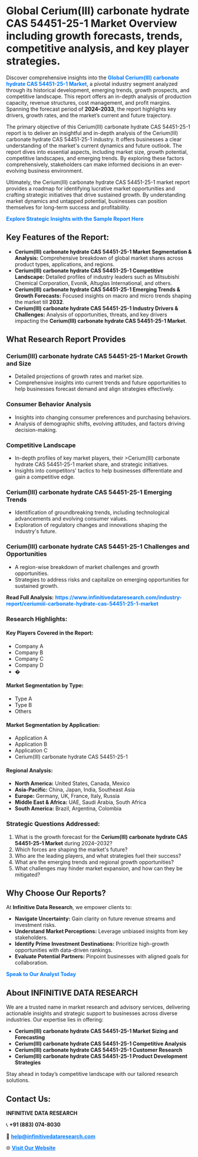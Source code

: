 <h1>Global Cerium(III) carbonate hydrate CAS 54451-25-1 Market Overview including growth forecasts, trends, competitive analysis, and key player strategies.</h1>
<p>
Discover comprehensive insights into the 
<a href="https://www.infinitivedataresearch.com/industry-report/ceriumiii-carbonate-hydrate-cas-54451-25-1-market" rel="dofollow" style="color: #007BFF; text-decoration: none;"><strong>Global Cerium(III) carbonate hydrate CAS 54451-25-1 Market</strong></a>, a pivotal industry segment analyzed through its historical development, emerging trends, growth prospects, and competitive landscape. This report offers an in-depth analysis of production capacity, revenue structures, cost management, and profit margins. Spanning the forecast period of <strong>2024–2033</strong>, the report highlights key drivers, growth rates, and the market’s current and future trajectory.
</p>
<p>
The primary objective of this Cerium(III) carbonate hydrate CAS 54451-25-1 report is to deliver an insightful and in-depth analysis of the Cerium(III) carbonate hydrate CAS 54451-25-1 industry. It offers businesses a clear understanding of the market's current dynamics and future outlook. The report dives into essential aspects, including market size, growth potential, competitive landscapes, and emerging trends. By exploring these factors comprehensively, stakeholders can make informed decisions in an ever-evolving business environment.
</p>
<p>
Ultimately, the Cerium(III) carbonate hydrate CAS 54451-25-1 market report provides a roadmap for identifying lucrative market opportunities and crafting strategic initiatives that drive sustained growth. By understanding market dynamics and untapped potential, businesses can position themselves for long-term success and profitability.
</p>
<p>
<a href="https://www.infinitivedataresearch.com/request-sample/reportId=104217" style="color: #007BFF; text-decoration: none;"><strong>Explore Strategic Insights with the Sample Report Here</strong></a>
</p>

<h2>Key Features of the Report:</h2>
<ul>
<li><strong>Cerium(III) carbonate hydrate CAS 54451-25-1 Market Segmentation & Analysis:</strong> Comprehensive breakdown of global market shares across product types, applications, and regions.</li>
<li><strong>Cerium(III) carbonate hydrate CAS 54451-25-1 Competitive Landscape:</strong> Detailed profiles of industry leaders such as Mitsubishi Chemical Corporation, Evonik, Altuglas International, and others.</li>
<li><strong>Cerium(III) carbonate hydrate CAS 54451-25-1 Emerging Trends & Growth Forecasts:</strong> Focused insights on macro and micro trends shaping the market till <strong>2032</strong>.</li>
<li><strong>Cerium(III) carbonate hydrate CAS 54451-25-1 Industry Drivers & Challenges:</strong> Analysis of opportunities, threats, and key drivers impacting the <strong>Cerium(III) carbonate hydrate CAS 54451-25-1 Market</strong>.</li>
</ul>

<h2>What Research Report Provides</h2>
<h3>Cerium(III) carbonate hydrate CAS 54451-25-1 Market Growth and Size</h3>
<ul>
<li>Detailed projections of growth rates and market size.</li>
<li>Comprehensive insights into current trends and future opportunities to help businesses forecast demand and align strategies effectively.</li>
</ul>

<h3>Consumer Behavior Analysis</h3>
<ul>
<li>Insights into changing consumer preferences and purchasing behaviors.</li>
<li>Analysis of demographic shifts, evolving attitudes, and factors driving decision-making.</li>
</ul>

<h3>Competitive Landscape</h3>
<ul>
<li>In-depth profiles of key market players, their >Cerium(III) carbonate hydrate CAS 54451-25-1 market share, and strategic initiatives.</li>
<li>Insights into competitors' tactics to help businesses differentiate and gain a competitive edge.</li>
</ul>

<h3>Cerium(III) carbonate hydrate CAS 54451-25-1 Emerging Trends</h3>
<ul>
<li>Identification of groundbreaking trends, including technological advancements and evolving consumer values.</li>
<li>Exploration of regulatory changes and innovations shaping the industry's future.</li>
</ul>

<h3>Cerium(III) carbonate hydrate CAS 54451-25-1 Challenges and Opportunities</h3>
<ul>
<li>A region-wise breakdown of market challenges and growth opportunities.</li>
<li>Strategies to address risks and capitalize on emerging opportunities for sustained growth.</li>
</ul>
<p><strong>Read Full Analysis:</strong> <a href="https://www.infinitivedataresearch.com/industry-report/ceriumiii-carbonate-hydrate-cas-54451-25-1-market" rel="dofollow" style="color: #007BFF; text-decoration: none;"><strong>https://www.infinitivedataresearch.com/industry-report/ceriumiii-carbonate-hydrate-cas-54451-25-1-market</strong></a></p>
<h3>Research Highlights:</h3>
<h4>Key Players Covered in the Report:</h4>
<ul><li>Company A</li><li>Company B</li><li>Company C</li><li>Company D</li><li>�</li></ul>
<h4>Market Segmentation by Type:</h4>
<ul><li>Type A</li><li>Type B</li><li>Others</li></ul>
<h4>Market Segmentation by Application:</h4>
<ul><li>Application A</li><li>Application B</li><li>Application C</li><li>Cerium(III) carbonate hydrate CAS 54451-25-1</li></ul>

<h4>Regional Analysis:</h4>
<ul>
<li><strong>North America:</strong> United States, Canada, Mexico</li>
<li><strong>Asia-Pacific:</strong> China, Japan, India, Southeast Asia</li>
<li><strong>Europe:</strong> Germany, UK, France, Italy, Russia</li>
<li><strong>Middle East & Africa:</strong> UAE, Saudi Arabia, South Africa</li>
<li><strong>South America:</strong> Brazil, Argentina, Colombia</li>
</ul>

<h3>Strategic Questions Addressed:</h3>
<ol>
<li>What is the growth forecast for the <strong>Cerium(III) carbonate hydrate CAS 54451-25-1 Market</strong> during 2024–2032?</li>
<li>Which forces are shaping the market's future?</li>
<li>Who are the leading players, and what strategies fuel their success?</li>
<li>What are the emerging trends and regional growth opportunities?</li>
<li>What challenges may hinder market expansion, and how can they be mitigated?</li>
</ol>

<h2>Why Choose Our Reports?</h2>
<p>At <strong>Infinitive Data Research</strong>, we empower clients to:</p>
<ul>
<li><strong>Navigate Uncertainty:</strong> Gain clarity on future revenue streams and investment risks.</li>
<li><strong>Understand Market Perceptions:</strong> Leverage unbiased insights from key stakeholders.</li>
<li><strong>Identify Prime Investment Destinations:</strong> Prioritize high-growth opportunities with data-driven rankings.</li>
<li><strong>Evaluate Potential Partners:</strong> Pinpoint businesses with aligned goals for collaboration.</li>
</ul>
<p><a href="https://www.infinitivedataresearch.com/industry-report/ceriumiii-carbonate-hydrate-cas-54451-25-1-market" rel="dofollow" style="color: #007BFF; text-decoration: none;"><strong>Speak to Our Analyst Today</strong></a></p>

<h2>About INFINITIVE DATA RESEARCH</h2>
<p>We are a trusted name in market research and advisory services, delivering actionable insights and strategic support to businesses across diverse industries. Our expertise lies in offering:</p>
<ul>
<li><strong>Cerium(III) carbonate hydrate CAS 54451-25-1 Market Sizing and Forecasting</strong></li>
<li><strong>Cerium(III) carbonate hydrate CAS 54451-25-1 Competitive Analysis</strong></li>
<li><strong>Cerium(III) carbonate hydrate CAS 54451-25-1 Customer Research</strong></li>
<li><strong>Cerium(III) carbonate hydrate CAS 54451-25-1 Product Development Strategies</strong></li>
</ul>
<p>Stay ahead in today’s competitive landscape with our tailored research solutions.</p>

<h2>Contact Us:</h2>
<p><strong>INFINITIVE DATA RESEARCH</strong></p>
<p>📞 <strong>+91 (883) 074-8030</strong></p>
<p>📧 <strong><a href="mailto:help@infinitivedataresearch.com" style="color: #007BFF;">help@infinitivedataresearch.com</a></strong></p>
<p>🌐 <strong><a href="https://www.infinitivedataresearch.com" rel="dofollow" style="color: #007BFF;">Visit Our Website</a></strong></p>